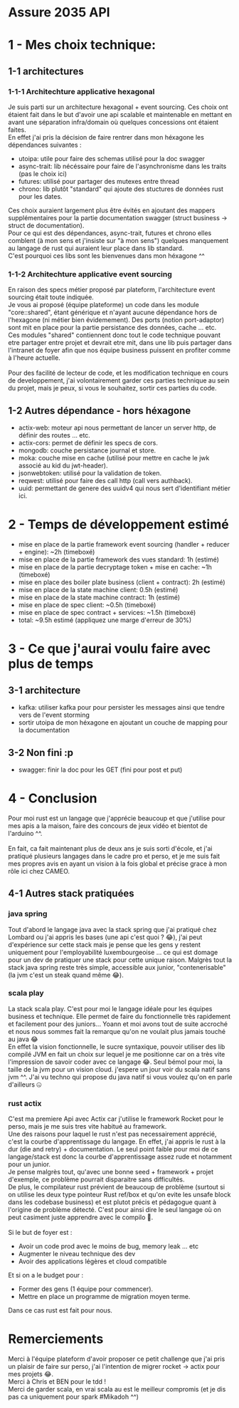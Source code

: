 # Assure 2035 API

# 1 - Mes choix technique:

## 1-1 architectures

### 1-1-1 Architechture applicative hexagonal

Je suis parti sur un architecture hexagonal + event sourcing. Ces choix ont étaient fait dans le but d'avoir une api
scalable et maintenable en mettant en avant une séparation infra/domain où quelques concessions ont étaient
faites.
<br>
En effet j'ai pris la décision de faire rentrer dans mon héxagone les dépendances suivantes :
<ul>
    <li>utoipa: utile pour faire des schemas utilisé pour la doc swagger</li>
    <li>async-trait: lib nécéssaire pour faire de l'asynchronisme dans les traits (pas le choix ici)</li>
    <li>futures: utilisé pour partager des mutexes entre thread</li>
    <li>chrono: lib plutôt "standard" qui ajoute des stuctures de données rust pour les dates.</li>
</ul>

Ces choix auraient largement plus être évités en ajoutant des mappers supplémentaires pour la partie
documentation swagger (struct business -> struct de documentation).
<br>
Pour ce qui est des dépendances, async-trait, futures et chrono elles comblent
(à mon sens et j'insiste sur "à mon sens") quelques manquement au langage de rust qui
auraient leur place dans lib standard.
<br>
C'est pourquoi ces libs sont les bienvenues dans mon héxagone ^^

### 1-1-2 Architechture applicative event sourcing

En raison des specs métier proposé par plateform, l'architecture event sourcing était toute indiquée.
<br>
Je vous ai proposé (équipe plateforme) un code dans les module "core::shared", étant générique et n'ayant
aucune dépendance hors de l'hexagone (ni métier bien évidemement). Des ports (notion port-adaptor) sont mit en place
pour
la partie persistance des données, cache ... etc.
<br>
Ces modules "shared" contiennent donc tout le code technique pouvant etre partager entre projet et devrait etre mit,
dans une lib puis partager dans l'intranet de foyer afin que nos équipe business puissent en profiter comme à l'heure
actuelle.
<br>
<br>
Pour des facilité de lecteur de code, et les modification technique en cours de developpement,
j'ai volontairement garder ces parties technique au sein du projet, mais je peux, si vous le souhaitez,
sortir ces parties du code.

## 1-2 Autres dépendance - hors héxagone

<ul>
    <li>actix-web: moteur api nous permettant de lancer un server http, de définir des routes ... etc.</li>
    <li>actix-cors: permet de définir les specs de cors.</li>
    <li>mongodb: couche persistance journal et store.</li>
    <li>moka: couche mise en cache (utilisé pour mettre en cache le jwk associé au kid du jwt-header).</li>
    <li>jsonwebtoken: utilisé pour la validation de token.</li>
    <li>reqwest: utilisé pour faire des call http (call vers authback).</li>
    <li>uuid: permettant de genere des uuidv4 qui nous sert d'identifiant métier ici.</li>
</ul>

# 2 - Temps de développement estimé

<ul>
    <li>mise en place de la partie framework event sourcing (handler + reducer + engine): ~2h (timeboxé)</li>
    <li>mise en place de la partie framework des vues standard: 1h (estimé)</li>
    <li>mise en place de la partie decryptage token + mise en cache: ~1h (timeboxé)</li>
    <li>mise en place des boiler plate business (client + contract): 2h (estimé)</li>
    <li>mise en place de la state machine client: 0.5h (estimé)</li>
    <li>mise en place de la state machine contract: 1h (estimé)</li>
    <li>mise en place de spec client: ~0.5h (timeboxé)</li>
    <li>mise en place de spec contract + services: ~1.5h (timeboxé)</li>
    <li>total: ~9.5h estimé (appliquez une marge d'erreur de 30%)</li>
</ul>

# 3 - Ce que j'aurai voulu faire avec plus de temps

## 3-1 architecture

<ul>
    <li>kafka: utiliser kafka pour pour persister les messages ainsi que tendre vers de l'event storming</li>
    <li>sortir utoipa de mon héxagone en ajoutant un couche de mapping pour la documentation</li>
</ul>

## 3-2 Non fini :p

<ul>
    <li>swagger: finir la doc pour les GET (fini pour post et put)</li>
</ul>

# 4 - Conclusion

Pour moi rust est un langage que j'apprécie beaucoup et que j'utilise pour mes apis a la maison,
faire des concours de jeux vidéo et bientot de l'arduino ^^.<br>
<br>
En fait, ca fait maintenant plus de deux ans je suis sorti d'école, et j'ai pratiqué plusieurs langages dans
le cadre pro et perso, et je me suis fait mes propres avis en ayant un vision à la fois global et précise
grace à mon rôle ici chez CAMEO.

## 4-1 Autres stack pratiquées

### java spring

Tout d'abord le langage java avec la stack spring que j'ai pratiqué chez Lombard ou j'ai appris les bases (une api c'est
quoi ? 😂),
j'ai peut d'expérience sur cette stack mais je pense que les gens y restent uniquement pour l'employabilité
luxembourgeoise ... ce qui est domage pour un dev de pratiquer une stack pour cette unique raison.
Malgrès tout la stack java spring reste très simple, accessible aux junior, "contenerisable"
(la jvm c'est un steak quand même 😂).

### scala play

La stack scala play. C'est pour moi le langage idéale pour les équipes business et
technique. Elle permet de faire du fonctionnelle très rapidement et facilement pour des juniors... Yoann et moi
avons tout de suite accroché et nous nous sommes fait la remarque qu'on ne voulait plus jamais touché au java 😂
<br>
En effet la vision fonctionnelle, le sucre syntaxique, pouvoir utiliser des lib compilé JVM en fait un choix sur
lequel je me positionne car on a très vite l'impression de savoir coder avec ce langage 😂.
Seul bémol pour moi, la taille de la jvm pour un vision cloud. j'espere un jour voir du scala natif sans jvm ^^.
J'ai vu techno qui propose du java natif si vous voulez qu'on en parle d'ailleurs 🤐

### rust actix

C'est ma premiere Api avec Actix car j'utilise le framework Rocket pour le perso, mais je me suis tres vite habitué
au framework.
<br>
Une des raisons pour laquel le rust n'est pas necessairement apprécié, c'est la courbe d'apprentissage du langage.
En effet, j'ai appris le rust à la dur (die and retry) + documentation.
Le seul point faible pour moi de ce langage/stack est donc la courbe d'apprentissage assez rude et notamment pour
un junior.
<br>
Je pense malgrès tout, qu'avec une bonne seed + framework + projet d'exemple, ce problème pourrait disparaitre
sans difficultés.
<br>
De plus, le compilateur rust prévient de beaucoup de problème 
(surtout si on utilise les deux type pointeur Rust ref/box et qu'on evite les unsafe block dans les codebase business) 
et est plutot précis et pédagogue quant à l'origine
de problème détecté. C'est pour ainsi dire le seul langage où on peut casiment juste apprendre avec le compilo 🤩.
<br><br>
Si le but de foyer est :
<ul>
    <li>Avoir un code prod avec le moins de bug, memory leak ... etc</li>
    <li>Augmenter le niveau technique des dev</li>
    <li>Avoir des applications légères et cloud compatible</li>
</ul>

Et si on a le budget pour :
<ul>
    <li>Former des gens (1 équipe pour commencer).</li>
    <li>Mettre en place un programme de migration moyen terme.</li>
</ul>

Dans ce cas rust est fait pour nous.

# Remerciements

Merci à l'équipe plateform d'avoir proposer ce petit challenge que j'ai pris un plaisir de faire sur perso,
j'ai l'intention de migrer rocket -> actix pour mes projets 😂.
<br>
Merci à Chris et BEN pour le tdd !
<br>
Merci de garder scala, en vrai scala au est le meilleur compromis (et je dis pas ca uniquement pour spark #Mikadoh ^^)
